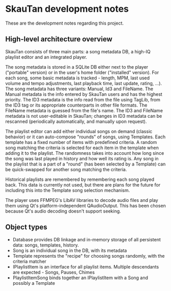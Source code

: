 # SkauTan development notes
These are the development notes regarding this project.

## High-level architecture overview
SkauTan consists of three main parts: a song metadata DB, a high-IQ playlist editor and an integrated player.

The song metadata is stored in a SQLite DB either next to the player ("portable" version) or in the user's home folder
("installed" version). For each song, some basic metadata is tracked - length, MPM, last used volume and tempo
adjustments, last playback time, last update, rating, ...).
The song metadata has three variants: Manual, Id3 and FileName. The Manual metadata is the info entered by SkauTan
users and has the highest priority. The ID3 metadata is the info read from the file using TagLib, from the ID3 tag or
its appropriate counterparts in other file formats. The FileName metadata is guessed from the file's name. The ID3 and
FileName metadata is not user-editable in SkauTan; changes in ID3 metadata can be rescanned (periodically
automatically, and manually upon request).

The playlist editor can add either individual songs on demand (classic behavior) or it can auto-compose "rounds" of
songs, using Templates. Each template has a fixed number of items with predefined criteria. A random song matching the
criteria is selected for each item in the template when adding it to the playlist. The randomness takes into account
how long since the song was last played in history and how well its rating is. Any song in the playlist that is a part
of a "round" (has been selected by a Template) can be quick-swapped for another song matching the criteria.

Historical playlists are remembered by remembering each song played back. This data is currently not used, but there
are plans for the future for including this into the Template song selection mechanism.

The player uses FFMPEG's LibAV libraries to decode audio files and play them using Qt's platform-independent
QAudioOutput. This has been chosen because Qt's audio decoding doesn't support seeking.

## Object types
 - Database provides DB linkage and in-memory storage of all persistent data: songs, templates, history.
 - Song is an individual song in the DB, with its metadata
 - Template represents the "recipe" for choosing songs randomly, with the criteria matcher
 - IPlaylistItem is an interface for all playlist items. Multiple descendants are expected - Songs, Pauses, Chimes
 - PlaylistItemSong binds together an IPlaylistItem with a Song and possibly a Template
